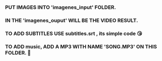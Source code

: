 ### PUT IMAGES INTO 'imagenes_input' FOLDER.
### IN THE 'imagenes_ouput' WILL BE THE VIDEO RESULT.
### TO ADD SUBTITLES USE subtitles.srt , its simple code 😘
### TO ADD music, ADD A MP3 WITH NAME 'SONG.MP3' ON THIS FOLDER. 🎵
